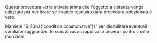 Questa procedura verrà attivata prima che l'oggetto a distanza venga utilizzato per verificare se il valore restituito dalla procedura selezionata è vero.

Mantieni "${l10n.t("condition.common.true")}" per disabilitare eventuali condizioni aggiuntive. In questo caso si applicano ancora i controlli sulle munizioni.